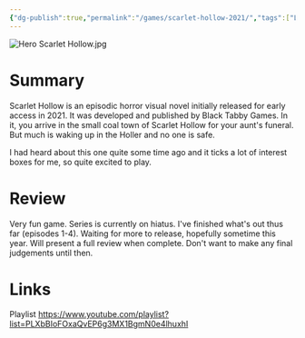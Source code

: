 ```yaml
---
{"dg-publish":true,"permalink":"/games/scarlet-hollow-2021/","tags":["LP"],"created":"2024-02-13","updated":"2024-08-05"}
---
```



![Hero Scarlet Hollow.jpg](/img/user/Attachments/Hero%20Scarlet%20Hollow.jpg)

# Summary

Scarlet Hollow is an episodic horror visual novel initially released for early access in 2021. It was developed and published by Black Tabby Games. In it, you arrive in the small coal town of Scarlet Hollow for your aunt's funeral. But much is waking up in the Holler and no one is safe.

I had heard about this one quite some time ago and it ticks a lot of interest boxes for me, so quite excited to play.

# Review

Very fun game. Series is currently on hiatus. I've finished what's out thus far (episodes 1-4). Waiting for more to release, hopefully sometime this year. Will present a full review when complete. Don't want to make any final judgements until then.

# Links

Playlist https://www.youtube.com/playlist?list=PLXbBIoFOxaQvEP6g3MX1BgmN0e4lhuxhI
